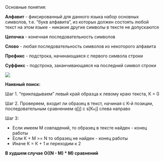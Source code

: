 Основные понятия:

**Алфавит** - фиксированный для данного языка набор основных символов, т.е. “букв алфавита”, из которых должен состоять любой текст на этом языке - никакие другие символы в тексте не допускаются

**Цепочка** - конечная последовательность символов

**Слово** - любая последовательность символов из некоторого алфавита

**Префикс** - подстрока, начинающаяся с первого символа строки

**Суффикс** - подстрока, заканчивающаяся на последний символ строки

![](https://lh6.googleusercontent.com/gqEof5Kpuu-4WHTDIWLBXS3vJujqc10wSm6xPOpWgjxCf2L9yycDV4Myucl7U_eLIyJa5sym9hD7D9lCiQMSYxQWDTjz-TwQ8oZPW_7P9BCfOC_B0vSFofXnxrKWZaPOZyxqQzyiP_fGbggJOniQ4Yg)

**Наивный поиск:**

Шаг 1. “прикладываем” левый край образца к левому краю текста, К = 0

Шаг 2. Проверяем, входит ли образец в текст, начиная с К-й позиции, последовательным сравнением q[j] с s[K+j] слева направо

Шаг 3: 

- Если имеем М совпадений, то образец в тексте найден - конец работы
- Если К + М >= N то образец не найден - конец работы
- Иначе К = К + 1 и переходим к 2

**В худшем случае O((N - M) * M) сравнений**
